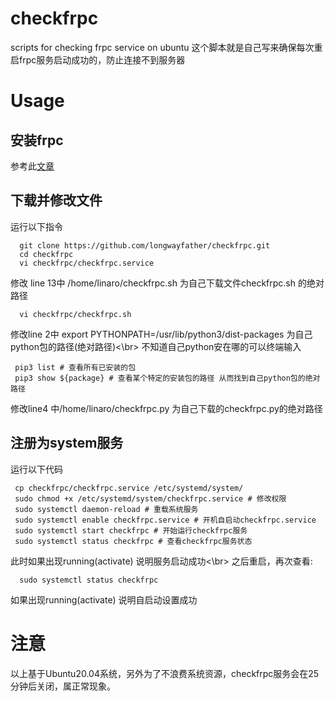 # checkfrpc
scripts for checking frpc service on ubuntu
这个脚本就是自己写来确保每次重启frpc服务启动成功的，防止连接不到服务器
# Usage
## 安装frpc
参考此[文章](https://blog.csdn.net/Zhy_201810576/article/details/124546567)
## 下载并修改文件
运行以下指令
~~~
  git clone https://github.com/longwayfather/checkfrpc.git
  cd checkfrpc
  vi checkfrpc/checkfrpc.service   
~~~
  修改 line 13中
  /home/linaro/checkfrpc.sh 
  为自己下载文件checkfrpc.sh 的绝对路径
 ~~~
   vi checkfrpc/checkfrpc.sh
 ~~~
 修改line 2中 export PYTHONPATH=/usr/lib/python3/dist-packages 为自己python包的路径(绝对路径)<\br>
 不知道自己python安在哪的可以终端输入
 ~~~
  pip3 list # 查看所有已安装的包
  pip3 show ${package} # 查看某个特定的安装包的路径 从而找到自己python包的绝对路径
 ~~~
 修改line4 中/home/linaro/checkfrpc.py 为自己下载的checkfrpc.py的绝对路径
 ## 注册为system服务
 运行以下代码
 ~~~
  cp checkfrpc/checkfrpc.service /etc/systemd/system/
  sudo chmod +x /etc/systemd/system/checkfrpc.service # 修改权限
  sudo systemctl daemon-reload # 重载系统服务
  sudo systemctl enable checkfrpc.service # 开机自启动checkfrpc.service
  sudo systemctl start checkfrpc # 开始运行checkfrpc服务
  sudo systemctl status checkfrpc # 查看checkfrpc服务状态
 ~~~
此时如果出现running(activate) 说明服务启动成功<\br>
之后重启，再次查看:
~~~
  sudo systemctl status checkfrpc
~~~
如果出现running(activate) 说明自启动设置成功
# 注意
以上基于Ubuntu20.04系统，另外为了不浪费系统资源，checkfrpc服务会在25分钟后关闭，属正常现象。
